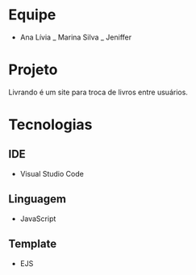 # Equipe
- Ana Lívia
_ Marina Silva
_ Jeniffer

# Projeto
Livrando é um site para troca de livros entre usuários.

# Tecnologias
## IDE
- Visual Studio Code

## Linguagem
- JavaScript

## Template
- EJS




